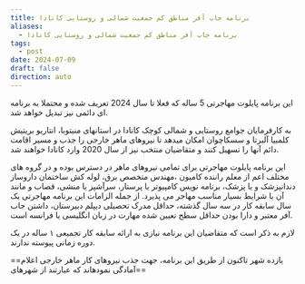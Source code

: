 ```yaml
---
title: برنامه جاب آفر مناطق کم جمعیت شمالی و روستایی کانادا
aliases:
  - برنامه جاب آفر مناطق کم جمعیت شمالی و روستایی کانادا
tags:
  - post
date: 2024-07-09
draft: false
direction: auto
---
```


این برنامه پایلوت مهاجرتی 5 ساله که فعلا تا سال 2024 تعریف شده و محتملا به برنامه ای دائمی نیز تبدیل خواهد شد.

به کارفرمایان جوامع روستایی و شمالی کوچک کانادا در استانهای منیتوبا، انتاریو بریتیش کلمبیا آلبرتا و سسکاچوان امکان میدهد تا نیروهای ماهر خارجی را جذب و مسیر اقامت دائم آنها را تسهیل کنند و متقاضیان منتخب نیز از سال 2020 وارد کانادا خواهند شد.

این برنامه پایلوت مهاجرتی برای تمامی نیروهای ماهر در دسترس بوده و در گروه های مختلف اعم از معلم راننده کامیون ،مهندس متخصص برق، لوله کش ساختمان داروساز دندانپزشک و یا پزشک، برنامه نویس کامپیوتر یا پرستار، سرآشپز یا منشی، قصاب و مانند آن با شرایط بسیار مناسب مهاجر می پذیرد. از جمله الزامات این برنامه مهاجرتی یک سال سابقه کار در سه سال گذشته، حداقل مدرک تحصیلی دیپلم دبیرستان، داشتن جاب آفر معتبر و دارا بودن حداقل سطح تعیین شده مهارت در زبان انگلیسی یا فرانسه است. 

لازم به ذکر است که متقاضیان این برنامه نیازی به ارائه سابقه کار تجمیعی ۱ ساله در یک دوره زمانی پیوسته ندارند. 

==یازده شهر تاکنون از طریق این برنامه، جهت جذب نیروهای کار ماهر خارجی اعلام آمادگی نمودهاند که عبارتند از شهرهای==



